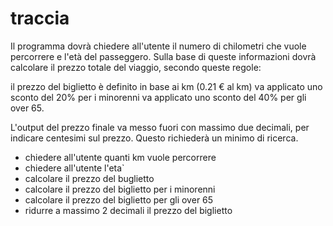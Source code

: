 # traccia

Il programma dovrà chiedere all'utente il numero di chilometri che vuole
percorrere e l'età del passeggero. Sulla base di queste informazioni dovrà
calcolare il prezzo totale del viaggio, secondo queste regole:

il prezzo del biglietto è definito in base ai km (0.21 € al km) va applicato uno
sconto del 20% per i minorenni va applicato uno sconto del 40% per gli over 65.

L'output del prezzo finale va messo fuori con massimo due decimali, per indicare
centesimi sul prezzo. Questo richiederà un minimo di ricerca.

- chiedere all'utente quanti km vuole percorrere
- chiedere all'utente l'eta`
- calcolare il prezzo del buglietto
- calcolare il prezzo del biglietto per i minorenni
- calcolare il prezzo del biglietto per gli over 65
- ridurre a massimo 2 decimali il prezzo del biglietto

